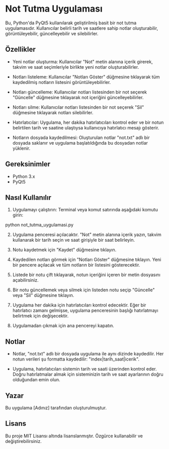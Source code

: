 # Not Tutma Uygulaması

Bu, Python'da PyQt5 kullanılarak geliştirilmiş basit bir not tutma uygulamasıdır. Kullanıcılar belirli tarih ve saatlere sahip notlar oluşturabilir, görüntüleyebilir, güncelleyebilir ve silebilirler.

## Özellikler

- Yeni notlar oluşturma: Kullanıcılar "Not" metin alanına içerik girerek, takvim ve saat seçimleriyle birlikte yeni notlar oluşturabilirler.

- Notları listeleme: Kullanıcılar "Notları Göster" düğmesine tıklayarak tüm kaydedilmiş notların listesini görüntüleyebilirler.

- Notları güncelleme: Kullanıcılar notları listesinden bir not seçerek "Güncelle" düğmesine tıklayarak not içeriğini güncelleyebilirler.

- Notları silme: Kullanıcılar notları listesinden bir not seçerek "Sil" düğmesine tıklayarak notları silebilirler.

- Hatırlatıcılar: Uygulama, her dakika hatırlatıcıları kontrol eder ve bir notun belirtilen tarih ve saatine ulaştıysa kullanıcıya hatırlatıcı mesajı gösterir.

- Notların dosyada kaydedilmesi: Oluşturulan notlar "not.txt" adlı bir dosyada saklanır ve uygulama başlatıldığında bu dosyadan notlar yüklenir.

## Gereksinimler

- Python 3.x
- PyQt5

## Nasıl Kullanılır

1. Uygulamayı çalıştırın: Terminal veya komut satırında aşağıdaki komutu girin:

python not_tutma_uygulamasi.py


2. Uygulama penceresi açılacaktır. "Not" metin alanına içerik yazın, takvim kullanarak bir tarih seçin ve saat girişiyle bir saat belirleyin.

3. Notu kaydetmek için "Kaydet" düğmesine tıklayın.

4. Kaydedilen notları görmek için "Notları Göster" düğmesine tıklayın. Yeni bir pencere açılacak ve tüm notların bir listesini gösterecektir.

5. Listede bir notu çift tıklayarak, notun içeriğini içeren bir metin dosyasını açabilirsiniz.

6. Bir notu güncellemek veya silmek için listeden notu seçip "Güncelle" veya "Sil" düğmesine tıklayın.

7. Uygulama her dakika için hatırlatıcıları kontrol edecektir. Eğer bir hatırlatıcı zamanı gelmişse, uygulama penceresinin başlığı hatırlatmayı belirtmek için değişecektir.

8. Uygulamadan çıkmak için ana pencereyi kapatın.

## Notlar

- Notlar, "not.txt" adlı bir dosyada uygulama ile aynı dizinde kaydedilir. Her notun verileri şu formatta kaydedilir: "index|tarih_saat|icerik".

- Uygulama, hatırlatıcıları sistemin tarih ve saati üzerinden kontrol eder. Doğru hatırlatmalar almak için sisteminizin tarih ve saat ayarlarının doğru olduğundan emin olun.

## Yazar

Bu uygulama [Adınız] tarafından oluşturulmuştur.

## Lisans

Bu proje MIT Lisansı altında lisanslanmıştır. Özgürce kullanabilir ve değiştirebilirsiniz.
